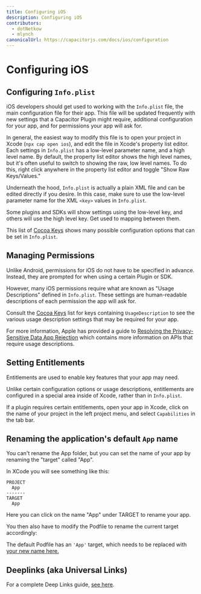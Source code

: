 ```yaml
---
title: Configuring iOS
description: Configuring iOS
contributors:
  - dotNetkow
  - mlynch
canonicalUrl: https://capacitorjs.com/docs/ios/configuration
---
```


# Configuring iOS

## Configuring `Info.plist`

iOS developers should get used to working with the `Info.plist` file, the main configuration file for their app. This file will be updated frequently with new settings that a Capacitor Plugin might require, additional configuration for your app, and for permissions your app will ask for.

In general, the easiest way to modify this file is to open your project in Xcode (`npx cap open ios`), and edit the file in Xcode's property list editor. Each settings in `Info.plist` has a low-level parameter name, and a high level name. By default, the property list editor shows the high level names, but it's often useful to switch to showing the raw, low level names. To do this, right click anywhere in the property list editor and toggle "Show Raw Keys/Values."

Underneath the hood, `Info.plist` is actually a plain XML file and can be edited directly if you desire. In this case, make sure to use the low-level parameter name for the XML `<key>` values in `Info.plist`.

Some plugins and SDKs will show settings using the low-level key, and others will use the high level key. Get used to mapping between them.

This list of [Cocoa Keys](https://developer.apple.com/library/content/documentation/General/Reference/InfoPlistKeyReference/Articles/CocoaKeys.html) shows many possible configuration options that can be set in `Info.plist`.

## Managing Permissions

Unlike Android, permissions for iOS do not have to be specified in advance. Instead, they are prompted for when using a certain Plugin or SDK.

However, many iOS permissions require what are known as "Usage Descriptions" defined in `Info.plist`. These settings are human-readable descriptions of each permission the app will ask for.

Consult the [Cocoa Keys](https://developer.apple.com/library/content/documentation/General/Reference/InfoPlistKeyReference/Articles/CocoaKeys.html) list for keys containing `UsageDescription` to see the various usage description settings that may be required for your app.

For more information, Apple has provided a guide to [Resolving the Privacy-Sensitive Data App Rejection](https://developer.apple.com/library/content/qa/qa1937/_index.html) which contains more information on APIs that require usage descriptions.

## Setting Entitlements

Entitlements are used to enable key features that your app may need.

Unlike certain configuration options or usage descriptions, entitlements are configured in a special area inside of Xcode, rather than in `Info.plist`.

If a plugin requires certain entitlements, open your app in Xcode, click on the name of your project in the left project menu, and select `Capabilities` in the tab bar.

## Renaming the application's default `App` name

You can't rename the App folder, but you can set the name of your app by renaming the "target" called "App".

In XCode you will see something like this:

```
PROJECT
  App
-------
TARGET
  App
```

Here you can click on the name "App" under TARGET to rename your app.

You then also have to modify the Podfile to rename the current target accordingly:

The default Podfile has an `'App'` target, which needs to be replaced with <a href="https://github.com/ionic-team/capacitor/blob/main/ios-pods-template/App/Podfile#L16" target="_blank">your new name here.</a>

## Deeplinks (aka Universal Links)

For a complete Deep Links guide, [see here](/guides/deep-links.md).
